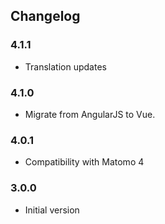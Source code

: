 ## Changelog

### 4.1.1

- Translation updates

### 4.1.0

- Migrate from AngularJS to Vue.

### 4.0.1

- Compatibility with Matomo 4

### 3.0.0

- Initial version